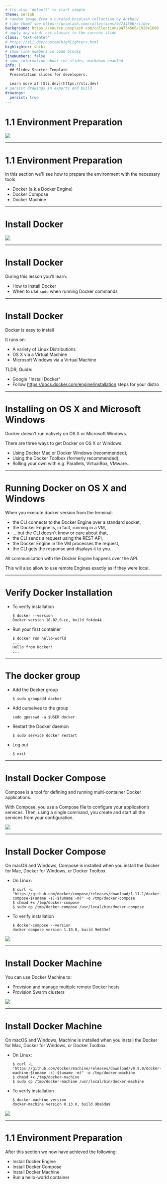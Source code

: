 ```yaml
---
# try also 'default' to start simple
theme: seriph
# random image from a curated Unsplash collection by Anthony
# like them? see https://unsplash.com/collections/94734566/slidev
background: https://source.unsplash.com/collection/94734566/1920x1080
# apply any windi css classes to the current slide
class: 'text-center'
# https://sli.dev/custom/highlighters.html
highlighter: shiki
# show line numbers in code blocks
lineNumbers: false
# some information about the slides, markdown enabled
info: |
  ## Slidev Starter Template
  Presentation slides for developers.

  Learn more at [Sli.dev](https://sli.dev)
# persist drawings in exports and build
drawings:
  persist: true
---
```



# 1.1 Environment Preparation

<img class="absolute top-40 left-50" src="/chapters/1.1.environment/tools.jpg" />

---

# 1.1 Environment Preparation

In this section we'll see how to prepare the environment with the necessary tools

- Docker (a.k.a Docker Engine)
- Docker Compose
- Docker Machine

---

# Install Docker

<img class="absolute top-40 left-100 w-60 center" src="/chapters/1.1.environment/engine.png" />

---

# Install Docker

During this lesson you'll learn:

- How to install Docker
- When to use `sudo` when running Docker commands

---

# Install Docker

Docker is easy to install

It runs on:

- A variety of Linux Distributions
- OS X via a Virtual Machine
- Microsoft Windows via a Virtual Machine

TLDR; Guide:

- Google "Install Docker"
- Follow https://docs.docker.com/engine/installation steps for your distro

---

# Installing on OS X and Microsoft Windows

Docker doesn't run natively on OS X or Microsoft Windows.

There are three ways to get Docker on OS X or Windows:

- Using Docker Mac or Docker Windows (recommended);
- Using the Docker Toolbox (formerly recommended);
- Rolling your own with e.g. Parallels, VirtualBox, VMware...

---

# Running Docker on OS X and Windows

When you execute docker version from the terminal:

- the CLI connects to the Docker Engine over a standard socket,
- the Docker Engine is, in fact, running in a VM,
- ... but the CLI doesn't know or care about that,
- the CLI sends a request using the REST API,
- the Docker Engine in the VM processes the request,
- the CLI gets the response and displays it to you.

All communication with the Docker Engine happens over the API.

This will also allow to use remote Engines exactly as if they were local.

---

# Verify Docker Installation

* To verify installation

    ```shell
    $ docker --version
    Docker version 18.02.0-ce, build fc4de44
    ```

* Run your first container

    ```shell
    $ docker run hello-world
    ...
    Hello from Docker!
    ...
    ```

---

# The docker group

* Add the Docker group

    ```shell
    $ sudo groupadd docker
    ```

* Add ourselves to the group

    ```shell
    sudo gpasswd -a $USER docker
    ```

* Restart the Docker daemon

    ```shell
    $ sudo service docker restart
    ```

* Log out

    ```shell
    $ exit
    ```

---

# Install Docker Compose

Compose is a tool for defining and running multi-container Docker applications.

With Compose, you use a Compose file to configure your application’s services. Then, using a single command, you create and start all the services from your configuration.

<img class="absolute bottom-10 right-10 w-30" src="/chapters/1.1.environment/compose.png" />

---

# Install Docker Compose

On macOS and Windows, Compose is installed when you install the Docker for Mac, Docker for Windows, or Docker Toolbox.

* On Linux:

    ```shell
    $ curl -L "https://github.com/docker/compose/releases/download/1.11.1/docker-compose-$(uname -s)-$(uname -m)" -o /tmp/docker-compose
    $ chmod +x /tmp/docker-compose
    $ sudo cp /tmp/docker-compose /usr/local/bin/docker-compose
    ```

* To verify installation

    ```shell
    $ docker-compose --version
    docker-compose version 1.19.0, build 9e633ef
    ```

<img class="absolute bottom-10 right-10 w-30 opacity-30 -z-10" src="/chapters/1.1.environment/compose.png" />

---

# Install Docker Machine

You can use Docker Machine to:

- Provision and manage multiple remote Docker hosts
- Provision Swarm clusters

<img class="absolute bottom-10 right-10 w-30" src="/chapters/1.1.environment/machine.png" />

---

# Install Docker Machine

On macOS and Windows, Machine is installed when you install the Docker for Mac, Docker for Windows, or Docker Toolbox.

* On Linux:

    ```shell
    $ curl -L "https://github.com/docker/machine/releases/download/v0.9.0/docker-machine-$(uname -s)-$(uname -m)" -o /tmp/docker-machine
    $ chmod +x /tmp/docker-machine
    $ sudo cp /tmp/docker-machine /usr/local/bin/docker-machine
    ```

* To verify installation

    ```shell
    $ docker-machine version
    docker-machine version 0.13.0, build 9ba6da9
    ```

<img class="absolute bottom-10 right-10 w-30 opacity-30 -z-10" src="/chapters/1.1.environment/machine.png" />

---

# 1.1 Environment Preparation

After this section we now have achieved the following:

- Install Docker Engine
- Install Docker Compose
- Install Docker Machine
- Run a hello-world container
